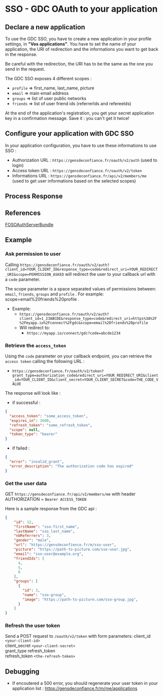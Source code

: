 # SSO - GDC OAuth to your application

## Declare a new application

To use the GDC SSO, you have to create a new application in your profile settings, in **"Vos applications"**.
You have to set the name of your application, the URI of redirection and the informations you want to get back in the response.

Be careful with the redirection, the URI has to be the same as the one you send in the request.

The GDC SSO exposes 4 different scopes :
- `profile` => first_name, last_name, picture
- `email` => main email address
- `groups` => list of user public networks
- `friends` => list of user friend ids (referrerIds and refereeIds)

At the end of the application's registration, you get your secret application key in a confirmation message. Save it : you can't get it twice!

## Configure your application with GDC SSO

In your application configuration, you have to use these informations to use SSO :

- Authorization URL : `https://gensdeconfiance.fr/oauth/v2/auth` (used to login)
- Access token URL : `https://gensdeconfiance.fr/oauth/v2/token`
- Informations URL : `https://gensdeconfiance.fr/api/v2/members/me` (used to get user informations based on the selected scopes)

## Process Response

## References

[FOSOAuthServerBundle](https://github.com/FriendsOfSymfony/FOSOAuthServerBundle/blob/master/Resources/doc/index.md)

## Example

### Ask permission to user

Calling `https://gensdeconfiance.fr/oauth/v2/auth?client_id=YOUR_CLIENT_ID&response_type=code&redirect_uri=YOUR_REDIRECT_URI&scope=PERMISSION_ASKED` will redirect the user to your callback url with a `code` parameter.

The scope parameter is a space separated values of permissions between: ``email``, ``friends``, ``groups`` and ``profile`` . For example: scope=email%20friends%20profile .

* Example:
  * `https://gensdeconfiance.fr/oauth/v2/auth?client_id=1_23ABCDE&response_type=code&redirect_uri=https%3A%2F%2Fmyapp.io%2Fconnect%2Fgdc&scope=email%20friends%20profile`
  * Will redirect to:
    * `https://myapp.io/connect/gdc?code=abcde1234`

### Retrieve the `access_token`

Using the `code` parameter on your callback endpoint, you can retrieve the `access token` calling the following URL :
* `https://gensdeconfiance.fr/oauth/v2/token?grant_type=authorization_code&redirect_uri=YOUR_REDIRECT_URI&client_id=YOUR_CLIENT_ID&client_secret=YOUR_CLIENT_SECRET&code=THE_CODE_VALUE`

The response will look like :
* if successful :
```json
{
  "access_token": "some_access_token",
  "expires_in": 3600,
  "refresh_token": "some_refresh_token",
  "scope": null,
  "token_type": "bearer"
}
```
* if failed :
```json
{
  "error": "invalid_grant",
  "error_description": "The authorization code has expired"
}
```

### Get the user data
GET `https://gensdeconfiance.fr/api/v2/members/me` with header AUTHORIZATION = `Bearer ACCESS_TOKEN`

Here is a sample response from the GDC api :

```json
{
    "id": 12,
    "firstName": "sso-first_name",
    "lastName": "sso_last_name",
    "nbReferrers": 3,
    "gender": "male",
    "url": "https://gensdeconfience.fr/m/sso-user",
    "picture": "https://path-to-picture.com/sso-user.jpg",
    "email": "sso-user@example.org",
    "friendIds": [
      4,
      5,
      6
    ],
    "groups": [
      {
        "id": 3,
        "name": "sso-group",
        "image": "https://path-to-picture.com/sso-group.jpg",
      }
    ]
}
```

### Refresh the user token
Send a POST request to ``/oauth/v2/token`` with form parameters:
    client_id      ``<your-client-id>``  
    client_secret  ``<your-client-secret>``  
    grant_type     refresh_token  
    refresh_token  ``<the-refresh-token>``  

## Debugging

* If encoutered a 500 error, you should regenerate your user token in your application list : https://gensdeconfiance.fr/m/me/applications
